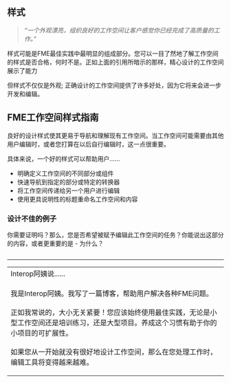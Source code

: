  <div id="readme" class="readme blob instapaper_body">
    <article class="markdown-body entry-content" itemprop="text"><h1><a id="user-content-style" class="anchor" aria-hidden="true" href="https://github.com/safesoftware/FMETraining/blob/Desktop-Basic-2018/DesktopBasic5BestPractice/5.01.Style.md#style"></a><font style="vertical-align: inherit;"><font style="vertical-align: inherit;">样式</font></font></h1>
<blockquote>
<p><em><font style="vertical-align: inherit;"><font style="vertical-align: inherit;">“一个外观漂亮，组织良好的工作空间让客户感觉你已经完成了高质量的工作。”</font></font></em></p>
</blockquote>
<p><font style="vertical-align: inherit;"><font style="vertical-align: inherit;">样式可能是FME最佳实践中最明显的组成部分。</font><font style="vertical-align: inherit;">您可以一目了然地了解工作空间的样式是否合格，何时不是。</font><font style="vertical-align: inherit;">正如上面的引用所暗示的那样，精心设计的工作空间展示了能力</font></font></p>
<p><font style="vertical-align: inherit;"><font style="vertical-align: inherit;">但样式不仅仅是外观; </font><font style="vertical-align: inherit;">正确设计的工作空间提供了许多好处，因为它将来会进一步开发和编辑。</font></font></p>
<h2><a id="user-content-an-fme-workspace-style-guide" class="anchor" aria-hidden="true" href="https://github.com/safesoftware/FMETraining/blob/Desktop-Basic-2018/DesktopBasic5BestPractice/5.01.Style.md#an-fme-workspace-style-guide"></a><font style="vertical-align: inherit;"><font style="vertical-align: inherit;">FME工作空间样式指南</font></font></h2>
<p><font style="vertical-align: inherit;"><font style="vertical-align: inherit;">良好的设计样式使其更易于导航和理解现有工作空间。</font><font style="vertical-align: inherit;">当工作空间可能需要由其他用户编辑时，或者您打算在以后自行编辑时，这一点很重要。</font></font></p>
<p><font style="vertical-align: inherit;"><font style="vertical-align: inherit;">具体来说，一个好的样式可以帮助用户......</font></font></p>
<ul>
<li><font style="vertical-align: inherit;"><font style="vertical-align: inherit;">明确定义工作空间的不同部分或组件</font></font></li>
<li><font style="vertical-align: inherit;"><font style="vertical-align: inherit;">快速导航到指定的部分或特定的转换器</font></font></li>
<li><font style="vertical-align: inherit;"><font style="vertical-align: inherit;">将工作空间传递给另一个用户进行编辑</font></font></li>
<li><font style="vertical-align: inherit;"><font style="vertical-align: inherit;">使用更具说明性的标题重命名工作空间和内容</font></font></li>
</ul>
<h3><a id="user-content-example-of-poor-design" class="anchor" aria-hidden="true" href="https://github.com/safesoftware/FMETraining/blob/Desktop-Basic-2018/DesktopBasic5BestPractice/5.01.Style.md#example-of-poor-design"></a><font style="vertical-align: inherit;"><font style="vertical-align: inherit;">设计不佳的例子</font></font></h3>
<p><font style="vertical-align: inherit;"><font style="vertical-align: inherit;">你需要证明吗？</font><font style="vertical-align: inherit;">那么，您是否希望被赋予编辑此工作空间的任务？</font><font style="vertical-align: inherit;">你能说出这部分的内容，或者更重要的是 - 为什么？</font></font></p>
<p><a target="_blank" rel="noopener noreferrer" href="https://github.com/safesoftware/FMETraining/blob/Desktop-Basic-2018/DesktopBasic5BestPractice/Images/Img5.001.BadlyDrawnWorkspaceCloseup.png"><img src="./images/Img5.001.BadlyDrawnWorkspaceCloseup.png" alt="" style="max-width:100%;"></a></p>
<hr>

<table>
<tbody><tr>
<td>
<i></i><font style="vertical-align: inherit;"><font style="vertical-align: inherit;">
Interop阿姨说......
</font></font></td>
</tr>
<tr>
<td><font style="vertical-align: inherit;"><font style="vertical-align: inherit;">

我是Interop阿姨。</font><font style="vertical-align: inherit;">我写了一篇博客，帮助用户解决各种FME问题。
</font></font><br><br><font style="vertical-align: inherit;"><font style="vertical-align: inherit;">正如我常说的，大小无关紧要！</font><font style="vertical-align: inherit;">您应该始终使用最佳实践，无论是小型工作空间还是培训练习，还是大型项目。</font><font style="vertical-align: inherit;">养成这个习惯有助于你的小项目的可扩展性。
</font></font><br><br><font style="vertical-align: inherit;"><font style="vertical-align: inherit;">如果您从一开始就没有很好地设计工作空间，那么在您处理工作时，编辑工具将变得越来越难。

</font></font></td>
</tr>
</tbody></table>
</article>
  </div>
